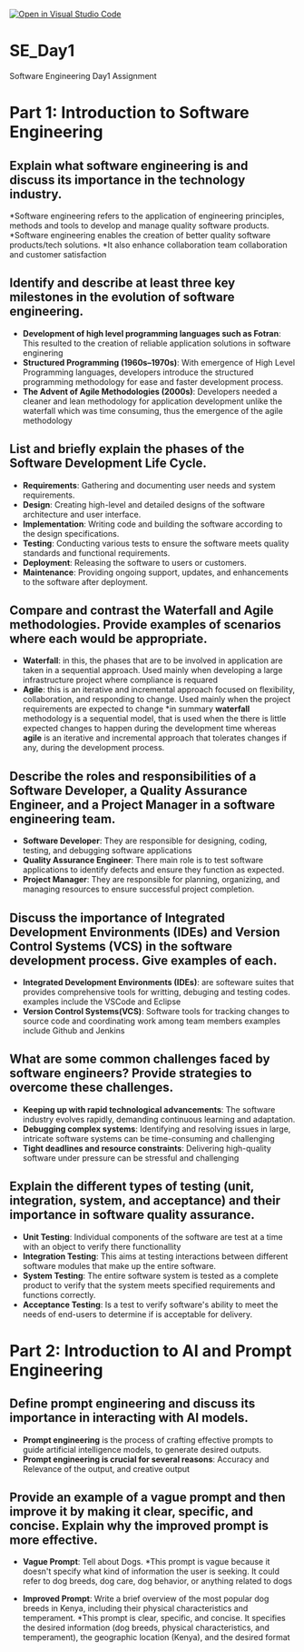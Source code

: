 [![Open in Visual Studio Code](https://classroom.github.com/assets/open-in-vscode-2e0aaae1b6195c2367325f4f02e2d04e9abb55f0b24a779b69b11b9e10269abc.svg)](https://classroom.github.com/online_ide?assignment_repo_id=15566652&assignment_repo_type=AssignmentRepo)
# SE_Day1
Software Engineering Day1 Assignment

# Part 1: Introduction to Software Engineering

## Explain what software engineering is and discuss its importance in the technology industry.
*Software engineering refers to the application of engineering principles, methods and tools to develop and manage quality software products.
*Software engineering enables the creation of better quality software products/tech solutions.
*It also enhance collaboration team collaboration and customer satisfaction

## Identify and describe at least three key milestones in the evolution of software engineering.
* **Development of high level programming languages such as Fotran**: This resulted to the creation of reliable application solutions in software enginering
 * **Structured Programming (1960s–1970s)**: With emergence of High Level Programming languages, developers introduce the structured programming methodology for ease and faster development process.
 * **The Advent of Agile Methodologies (2000s)**: Developers needed a cleaner and lean methodology for application development unlike the waterfall which was time consuming, thus the emergence of the agile methodology 

## List and briefly explain the phases of the Software Development Life Cycle.
* **Requirements**: Gathering and documenting user needs and system requirements.
* **Design**: Creating high-level and detailed designs of the software architecture and user interface.
* **Implementation**: Writing code and building the software according to the design specifications.
* **Testing**: Conducting various tests to ensure the software meets quality standards and functional requirements.
* **Deployment**: Releasing the software to users or customers.
* **Maintenance**: Providing ongoing support, updates, and enhancements to the software after deployment.

## Compare and contrast the Waterfall and Agile methodologies. Provide examples of scenarios where each would be appropriate.
* **Waterfall**: in this, the phases that are to be involved in application are taken in a sequential approach. Used mainly when developing a large infrastructure project where compliance is requared 
* **Agile**: this is an iterative and incremental approach focused on flexibility, collaboration, and responding to change. Used mainly when the project requirements are expected to change
*in summary **waterfall** methodology is a sequential model, that is used when the there is little expected changes to happen during the development time whereas **agile** is an iterative and incremental approach that tolerates changes if any, during the development process.
    
## Describe the roles and responsibilities of a Software Developer, a Quality Assurance Engineer, and a Project Manager in a software engineering team.
* **Software Developer**: They are responsible for designing, coding, testing, and debugging software applications
*  **Quality Assurance Engineer**: There main role is to test software applications to identify defects and ensure they function as expected.
*  **Project Manager**: They are responsible for planning, organizing, and managing resources to ensure successful project completion.

## Discuss the importance of Integrated Development Environments (IDEs) and Version Control Systems (VCS) in the software development process. Give examples of each.
* **Integrated Development Environments (IDEs)**: are softeware suites that provides comprehensive tools for writting, debuging and testing codes. examples include the VSCode and Eclipse 
*  **Version Control Systems(VCS)**: Software tools for tracking changes to source code and coordinating work among team members examples include Github and Jenkins

## What are some common challenges faced by software engineers? Provide strategies to overcome these challenges.
* **Keeping up with rapid technological advancements**: The software industry evolves rapidly, demanding continuous learning and adaptation.
*  **Debugging complex systems**: Identifying and resolving issues in large, intricate software systems can be time-consuming and challenging
*  **Tight deadlines and resource constraints**: Delivering high-quality software under pressure can be stressful and challenging

## Explain the different types of testing (unit, integration, system, and acceptance) and their importance in software quality assurance.
* **Unit Testing**: Individual components of the software are test at a time with an object to verify there functionallity
*  **Integration Testing**: This aims at testing interactions between different software modules that make up the entire software.
*  **System Testing**: The entire software system is tested as a complete product to verify that the system meets specified requirements and functions correctly.
*  **Acceptance Testing**: Is a test to verify software's ability to meet the needs of end-users to determine if is acceptable for delivery.
    
# Part 2: Introduction to AI and Prompt Engineering


## Define prompt engineering and discuss its importance in interacting with AI models.
* **Prompt engineering** is the process of crafting effective prompts to guide artificial intelligence models, to generate desired outputs.
* **Prompt engineering is crucial for several reasons**: Accuracy and Relevance of the output, and creative output

## Provide an example of a vague prompt and then improve it by making it clear, specific, and concise. Explain why the improved prompt is more effective.
* **Vague Prompt**: Tell about Dogs. 
   *This prompt is vague because it doesn't specify what kind of information the user is seeking. It could refer to dog breeds, dog care, dog behavior, or anything related to dogs

* **Improved Prompt**: Write a brief overview of the most popular dog breeds in Kenya, including their physical characteristics and temperament.
    *This prompt is clear, specific, and concise. It specifies the desired information (dog breeds, physical characteristics, and temperament), the geographic location (Kenya), and the desired format



  





